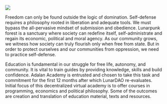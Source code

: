 ![](pics/moon5.gif)

Freedom can only be found outside the logic of domination. Self-defense requires a philosophy rooted in liberation and adequate tools. We must bypass the all-pervasive mindset of submission and obedience. Lunarpunk forest is a sanctuary where society can redefine itself, self-administrate and regain its economic, political and moral agency. As our community grows, we witness how society can truly flourish only when free from state. But in order to protect ourselves and our communities from oppression, we need to practice self-defense. 

Education is fundamental in our struggle for free life, autonomy, and community. It is vital to train guides by providing knowledge, skills and build confidence. Adalan Academy is entrusted and chosen to take this task and commitment for the first 12 months after which LunarDAO re-evaluates. Initial focus of this decentralized virtual academy is to offer courses in programming, economics and political philosophy. Some of the outcomes are creation and translation of education material, texts and resources.
